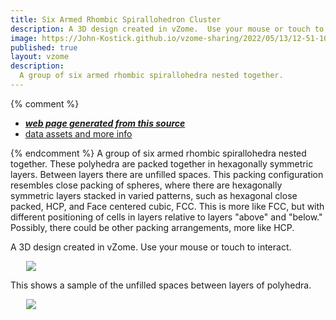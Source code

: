 ```yaml
---
title: Six Armed Rhombic Spirallohedron Cluster
description: A 3D design created in vZome.  Use your mouse or touch to interact.
image: https://John-Kostick.github.io/vzome-sharing/2022/05/13/12-51-10-six-armed-rhombic-spirallohedron-12-gon/six-armed-rhombic-spirallohedron-12-gon.png
published: true
layout: vzome
description:
  A group of six armed rhombic spirallohedra nested together. 
---
```


{% comment %}
 - [***web page generated from this source***](<https://John-Kostick.github.io/vzome-sharing/2022/05/13/six-armed-rhombic-spirallohedron-12-gon-12-51-10.html>)
 - [data assets and more info](<https://github.com/John-Kostick/vzome-sharing/tree/main/2022/05/13/12-51-10-six-armed-rhombic-spirallohedron-12-gon/>)
 
{% endcomment %}
  A group of six armed rhombic spirallohedra nested together. These polyhedra are packed together in hexagonally symmetric layers.  Between layers there are unfilled spaces.  This packing configuration resembles close packing of spheres, where there are hexagonally symmetric layers stacked in varied patterns, such as hexagonal close packed, HCP, and Face centered cubic, FCC.  This is more like FCC, but with different positioning of cells in layers relative to layers "above" and "below."  Possibly, there could be other packing arrangements, more like HCP.  

A 3D design created in vZome.  Use your mouse or touch to interact.

<vzome-viewer style="width: 87%; height: 60vh; margin: 5%"
       src="https://John-Kostick.github.io/vzome-sharing/2022/05/13/12-51-10-six-armed-rhombic-spirallohedron-12-gon/six-armed-rhombic-spirallohedron-12-gon.vZome" >
  <img src="https://John-Kostick.github.io/vzome-sharing/2022/05/13/12-51-10-six-armed-rhombic-spirallohedron-12-gon/six-armed-rhombic-spirallohedron-12-gon.png" />
</vzome-viewer>

This shows a sample of the unfilled spaces between layers of polyhedra.  

<vzome-viewer style="width: 87%; height: 60vh; margin: 5%"
      src="https://John-Kostick.github.io/vzome-sharing/2022/05/13/14-06-27-six-armed-negative-space-12-gon/six-armed-negative-space-12-gon.vZome" >
 <img src="https://John-Kostick.github.io/vzome-sharing/2022/05/13/14-06-27-six-armed-negative-space-12-gon/six-armed-negative-space-12-gon.png" />
</vzome-viewer>
